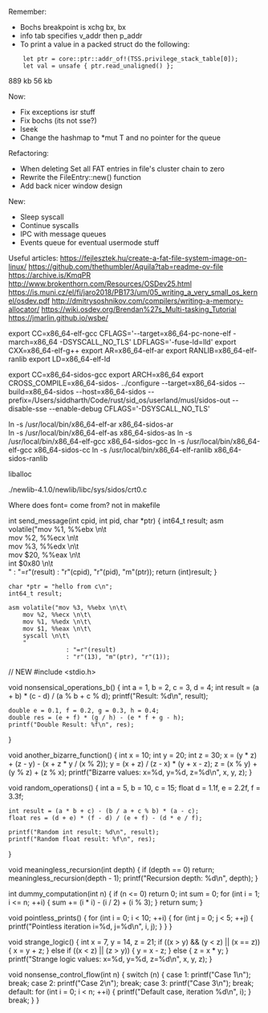 Remember:
- Bochs breakpoint is xchg bx, bx
- info tab specifies v_addr then p_addr
- To print a value in a packed struct do the following:
```
    let ptr = core::ptr::addr_of!(TSS.privilege_stack_table[0]);
    let val = unsafe { ptr.read_unaligned() };
```

889 kb
56 kb

Now: 
- Fix exceptions isr stuff
- Fix bochs (its not sse?)
- lseek
- Change the hashmap to *mut T and no pointer for the queue

Refactoring:
- When deleting Set all FAT entries in file's cluster chain to zero
- Rewrite the FileEntry::new() function
- Add back nicer window design

New:
- Sleep syscall
- Continue syscalls
- IPC with message queues
- Events queue for eventual usermode stuff

Useful articles:
https://fejlesztek.hu/create-a-fat-file-system-image-on-linux/
https://github.com/thethumbler/Aquila?tab=readme-ov-file
https://archive.is/KmqPR
http://www.brokenthorn.com/Resources/OSDev25.html
https://is.muni.cz/el/fi/jaro2018/PB173/um/05_writing_a_very_small_os_kernel/osdev.pdf
http://dmitrysoshnikov.com/compilers/writing-a-memory-allocator/
https://wiki.osdev.org/Brendan%27s_Multi-tasking_Tutorial
https://jmarlin.github.io/wsbe/

export CC=x86_64-elf-gcc CFLAGS='--target=x86_64-pc-none-elf -march=x86_64 -DSYSCALL_NO_TLS' LDFLAGS='-fuse-ld=lld' 
export CXX=x86_64-elf-g++
export AR=x86_64-elf-ar
export RANLIB=x86_64-elf-ranlib
export LD=x86_64-elf-ld

export CC=x86_64-sidos-gcc
export ARCH=x86_64
export CROSS_COMPILE=x86_64-sidos-
../configure --target=x86_64-sidos --build=x86_64-sidos --host=x86_64-sidos --prefix=/Users/siddharth/Code/rust/sid_os/userland/musl/sidos-out --disable-sse --enable-debug  CFLAGS='-DSYSCALL_NO_TLS'

ln -s /usr/local/bin/x86_64-elf-ar x86_64-sidos-ar       
ln -s /usr/local/bin/x86_64-elf-as x86_64-sidos-as
ln -s /usr/local/bin/x86_64-elf-gcc x86_64-sidos-gcc
ln -s /usr/local/bin/x86_64-elf-gcc x86_64-sidos-cc
ln -s /usr/local/bin/x86_64-elf-ranlib x86_64-sidos-ranlib

liballoc

./newlib-4.1.0/newlib/libc/sys/sidos/crt0.c

Where does font= come from? not in makefile

int send_message(int cpid, int pid, char *ptr)
{
    int64_t result;
    asm volatile("mov %1, %%ebx \n\t\
        mov %2, %%ecx \n\t\
        mov %3, %%edx \n\t\
        mov $20, %%eax \n\t\
        int $0x80 \n\t\
        "
                 : "=r"(result)
                 : "r"(cpid), "r"(pid), "m"(ptr));
    return (int)result;
}

```
char *ptr = "hello from c\n";
int64_t result;

asm volatile("mov %3, %%ebx \n\t\
    mov %2, %%ecx \n\t\
    mov %1, %%edx \n\t\
    mov $1, %%eax \n\t\
    syscall \n\t\
    "
                : "=r"(result)
                : "r"(13), "m"(ptr), "r"(1));
```

// NEW
#include <stdio.h>

void nonsensical_operations_b()
{
    int a = 1, b = 2, c = 3, d = 4;
    int result = (a + b) * (c - d) / (a % b + c % d);
    printf("Result: %d\n", result);

    double e = 0.1, f = 0.2, g = 0.3, h = 0.4;
    double res = (e + f) * (g / h) - (e * f + g - h);
    printf("Double Result: %f\n", res);
}

void another_bizarre_function()
{
    int x = 10;
    int y = 20;
    int z = 30;
    x = (y * z) + (z - y) - (x + z * y / (x % 2));
    y = (x + z) / (z - x) * (y + x - z);
    z = (x % y) + (y % z) + (z % x);
    printf("Bizarre values: x=%d, y=%d, z=%d\n", x, y, z);
}

void random_operations()
{
    int a = 5, b = 10, c = 15;
    float d = 1.1f, e = 2.2f, f = 3.3f;

    int result = (a * b + c) - (b / a + c % b) * (a - c);
    float res = (d + e) * (f - d) / (e + f) - (d * e / f);

    printf("Random int result: %d\n", result);
    printf("Random float result: %f\n", res);
}

void meaningless_recursion(int depth)
{
    if (depth == 0)
        return;
    meaningless_recursion(depth - 1);
    printf("Recursion depth: %d\n", depth);
}

int dummy_computation(int n)
{
    if (n <= 0)
        return 0;
    int sum = 0;
    for (int i = 1; i <= n; ++i)
    {
        sum += (i * i) - (i / 2) + (i % 3);
    }
    return sum;
}

void pointless_prints()
{
    for (int i = 0; i < 10; ++i)
    {
        for (int j = 0; j < 5; ++j)
        {
            printf("Pointless iteration i=%d, j=%d\n", i, j);
        }
    }
}

void strange_logic()
{
    int x = 7, y = 14, z = 21;
    if ((x > y) && (y < z) || (x == z))
    {
        x = y + z;
    }
    else if ((x < z) || (z > y))
    {
        y = x - z;
    }
    else
    {
        z = x * y;
    }
    printf("Strange logic values: x=%d, y=%d, z=%d\n", x, y, z);
}

void nonsense_control_flow(int n)
{
    switch (n)
    {
    case 1:
        printf("Case 1\n");
        break;
    case 2:
        printf("Case 2\n");
        break;
    case 3:
        printf("Case 3\n");
        break;
    default:
        for (int i = 0; i < n; ++i)
        {
            printf("Default case, iteration %d\n", i);
        }
        break;
    }
}